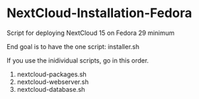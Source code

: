 # NextCloud-Installation-Fedora
Script for deploying NextCloud 15 on Fedora 29 minimum

End goal is to have the one script: installer.sh

If you use the inidividual scripts, go in this order.

1.  nextcloud-packages.sh
2.  nextcloud-webserver.sh
3.  nextcloud-database.sh
